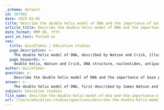 ```yaml
---
_schema: default
id: 167902
date: 2025-02-01
title: Describe the double helix model of DNA and the importance of base pairing.
article_title: Describe the double helix model of DNA and the importance of base pairing.
date_format: MMM DD, YYYY
post_on_text: Posted on
seo:
  title: QuickTakes | Education studies
  page_description: >-
    The double helix model of DNA, described by Watson and Crick, illustrates the structure of DNA and emphasizes the importance of base pairing in genetic fidelity, gene expression, and DNA replication.
  page_keywords: >-
    double helix, Watson and Crick, DNA structure, nucleotides, antiparallel orientation, base pairing, adenine, thymine, cytosine, guanine, hydrogen bonds, major groove, minor groove, genetic fidelity, gene expression, transcription, translation, DNA replication, proofreading, molecular biology, biotechnology
author: QuickTakes
question: >-
    Describe the double helix model of DNA and the importance of base pairing.
answer: >-
    The double helix model of DNA, first described by James Watson and Francis Crick in 1953, is a fundamental structure that underpins the molecular basis of genetics. This model illustrates that DNA is composed of two long strands of nucleotides that twist around each other, forming a helical shape. Each nucleotide consists of a phosphate group, a deoxyribose sugar, and one of four nitrogenous bases: adenine (A), thymine (T), cytosine (C), or guanine (G).\n\n### Key Features of the DNA Double Helix:\n\n1. **Strand Orientation**: The two strands of DNA run in opposite directions, known as antiparallel orientation. One strand runs from the 5' to 3' direction, while the other runs from 3' to 5'. This orientation is crucial for the processes of DNA replication and transcription.\n\n2. **Base Pairing**: The nitrogenous bases on each strand pair specifically: adenine pairs with thymine (A-T) and cytosine pairs with guanine (C-G). This complementary base pairing is essential for the accurate replication of DNA, as it ensures that each new strand is a faithful copy of the original strand.\n\n3. **Hydrogen Bonds**: The base pairs are held together by hydrogen bonds—two hydrogen bonds between A and T, and three hydrogen bonds between C and G. This bonding contributes to the stability of the DNA structure while allowing the strands to separate during replication and transcription.\n\n4. **Major and Minor Grooves**: The twisting of the double helix creates two grooves: the major groove and the minor groove. These grooves are important for protein binding and play a role in the regulation of gene expression.\n\n5. **Helical Structure**: The double helix makes a complete turn every 10 base pairs, with a helical diameter of about 20 angstroms (2 nanometers). The distance between adjacent base pairs is approximately 3.4 angstroms (0.34 nanometers).\n\n### Importance of Base Pairing:\n\nBase pairing is crucial for several reasons:\n\n- **Genetic Fidelity**: The specificity of base pairing ensures that during DNA replication, the genetic information is accurately copied. This is vital for maintaining the integrity of the genetic code across generations.\n\n- **Gene Expression**: Base pairing is also essential in the processes of transcription and translation, where the information encoded in DNA is converted into functional proteins. The complementary nature of the base pairs allows for the synthesis of messenger RNA (mRNA) that mirrors the DNA sequence.\n\n- **Repair Mechanisms**: The fidelity of base pairing aids in the proofreading mechanisms of DNA polymerases, which correct errors during DNA replication, thus preserving genetic integrity and preventing mutations.\n\nIn summary, the double helix model of DNA is a sophisticated structure that not only encodes genetic information but also facilitates its replication and expression through the critical mechanism of base pairing. This model has revolutionized our understanding of genetics and continues to be foundational in molecular biology and biotechnology.
subject: Education studies
file_name: describe-the-double-helix-model-of-dna-and-the-importance-of-base-pairing.md
url: /learn/education-studies/questions/describe-the-double-helix-model-of-dna-and-the-importance-of-base-pairing
---
```


&nbsp;